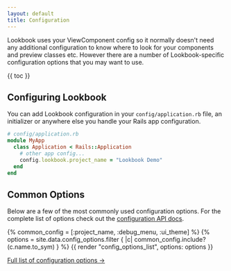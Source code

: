 ```yaml
---
layout: default
title: Configuration
---
```


Lookbook uses your ViewComponent config so it normally doesn't need any additional configuration to know where to look for your components and preview classes etc. However there are a number of Lookbook-specific configuration options that you may want to use.

{{ toc }}

## Configuring Lookbook

You can add Lookbook configuration in your `config/application.rb` file, an initializer or anywhere else you handle your Rails app configuration.

```ruby
# config/application.rb
module MyApp
  class Application < Rails::Application
    # other app config...
    config.lookbook.project_name = "Lookbook Demo"
  end
end
```

## Common Options

Below are a few of the most commonly used configuration options. For the complete list of options check out the [configuration API docs](/api/config).

{% common_config = [:project_name, :debug_menu, :ui_theme] %}
{% options = site.data.config_options.filter { |c| common_config.include?(c.name.to_sym) } %}
{{ render "config_options_list", options: options }}

[Full list of configuration options &rarr;](/api/config)
